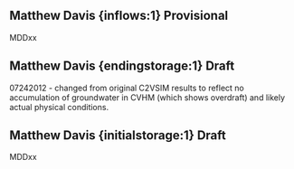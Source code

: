 ## Matthew Davis {inflows:1} Provisional
MDDxx

## Matthew Davis {endingstorage:1} Draft
07242012 - changed from original C2VSIM results to reflect no accumulation of groundwater in CVHM (which shows overdraft) and likely actual physical conditions.

## Matthew Davis {initialstorage:1} Draft
MDDxx
